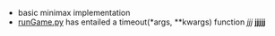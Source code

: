 - basic minimax implementation
- [runGame.py](./runGame.py) has entailed a timeout(*args, **kwargs) function
*jjj*
**jjjjj**

